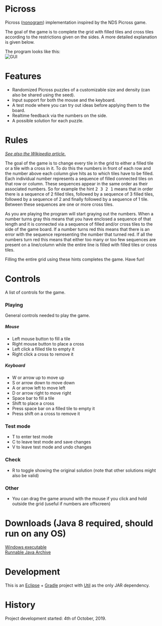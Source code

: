 # Picross
Picross ([nonogram](https://en.wikipedia.org/wiki/Nonogram)) implementation inspired by the NDS Picross game.

The goal of the game is to complete the grid with filled tiles and cross tiles according to the restrictions given on the sides. A more detailed explanation is given below.

The program looks like this:    
![GUI](https://i.imgur.com/u7HStpO.png)

# Features
- Randomized Picross puzzles of a customizable size and density (can also be shared using the seed).
- Input support for both the mouse and the keyboard.
- A test mode where you can try out ideas before applying them to the board.
- Realtime feedback via the numbers on the side.
- A possible solution for each puzzle.

# Rules
_[See also the Wikipedia article.](https://en.wikipedia.org/wiki/Nonogram)_

The goal of the game is to change every tile in the grid to either a filled tile or a tile with a cross in it. To do this the numbers in front of each row and the number above each column give hits as to which tiles have to be filled. Each individual number represents a sequence of filled connected tiles on that row or column. These sequences appear in the same order as their associated numbers. So for example the hint <tt>2 3 2 1</tt> means that in order there is a sequence of 2 filled tiles, followed by a sequence of 3 filled tiles, followed by a sequence of 2 and finally followed by a sequence of 1 tile. Between these sequences are one or more cross tiles.

As you are playing the program will start graying out the numbers. When a number turns gray this means that you have enclosed a sequence of that length and it is connected via a sequence of filled and/or cross tiles to the side of the game board. If a number turns red this means that there is an error with the sequence representing the number that turned red. If all the numbers turn red this means that either too many or too few sequences are present on a line/column while the entire line is filled with filled tiles or cross tiles.

Filling the entire grid using these hints completes the game. Have fun!

# Controls
A list of controls for the game.

### Playing
General controls needed to play the game.

##### Mouse
- Left mouse button to fill a tile
- Right mouse button to place a cross
- Left click a filled tile to empty it
- Right click a cross to remove it

##### Keyboard
- W or arrow up to move up
- S or arrow down to move down
- A or arrow left to move left
- D or arrow right to move right
- Space bar to fill a tile
- Shift to place a cross
- Press space bar on a filled tile to empty it
- Press shift on a cross to remove it

### Test mode
- T to enter test mode
- C to leave test mode and save changes
- V to leave test mode and undo changes

### Check
- R to toggle showing the original solution (note that other solutions might also be valid)

### Other
- You can drag the game around with the mouse if you click and hold outside the grid (useful if numbers are offscreen)

# Downloads (Java 8 required, should run on any OS)
[Windows executable](https://github.com/RoanH/Picross/releases/download/v1.1/Picross-v1.1.exe)    
[Runnable Java Archive](https://github.com/RoanH/Picross/releases/download/v1.1/Picross-v1.1.jar)

# Development
This is an [Eclipse](https://www.eclipse.org/) + [Gradle](https://gradle.org/) project with [Util](https://github.com/RoanH/Util) as the only JAR dependency.

# History
Project development started: 4th of October, 2019.